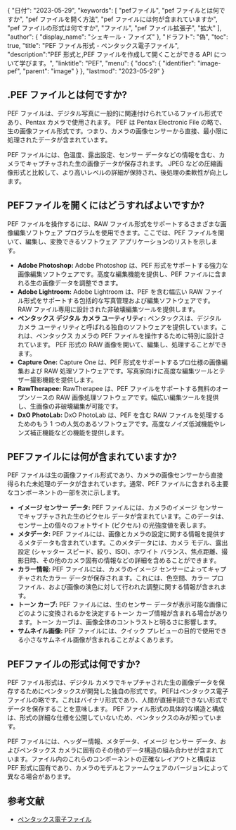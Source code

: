 {
"日付": "2023-05-29",
  "keywords": [
"pefファイル",
"pef ファイルとは何ですか",
"pef ファイルを開く方法",
"pef ファイルには何が含まれていますか",
"pef ファイルの形式は何ですか",
"ファイル",
"pef ファイル拡張子",
"拡大"
],
  "author": {
"display_name": "シェキール・ファイズ"
},
"ドラフト": "偽",
"toc": true,
"title": "PEF ファイル形式 - ペンタックス電子ファイル",
  "description":"PEF 形式と,PEF ファイルを作成して開くことができる API について学びます。",
"linktitle": "PEF",
  "menu": {
    "docs": {
      "identifier": "image-pef",
"parent": "image"
}
},
"lastmod": "2023-05-29"
}

## .PEF ファイルとは何ですか?

PEF ファイルは、デジタル写真に一般的に関連付けられているファイル形式であり、Pentax カメラで使用されます。 PEF は Pentax Electronic File の略で、生の画像ファイル形式です。つまり、カメラの画像センサーから直接、最小限に処理されたデータが含まれています。

PEF ファイルには、色温度、露出設定、センサー データなどの情報を含む、カメラでキャプチャされた生の画像データが保存されます。 JPEG などの圧縮画像形式と比較して、より高いレベルの詳細が保持され、後処理の柔軟性が向上します。

## PEFファイルを開くにはどうすればよいですか?

PEF ファイルを操作するには、RAW ファイル形式をサポートするさまざまな画像編集ソフトウェア プログラムを使用できます。ここでは、PEF ファイルを開いて、編集し、変換できるソフトウェア アプリケーションのリストを示します。

- **Adobe Photoshop:** Adobe Photoshop は、PEF 形式をサポートする強力な画像編集ソフトウェアです。高度な編集機能を提供し、PEF ファイルに含まれる生の画像データを調整できます。
- **Adobe Lightroom:** Adobe Lightroom は、PEF を含む幅広い RAW ファイル形式をサポートする包括的な写真管理および編集ソフトウェアです。 RAW ファイル専用に設計された非破壊編集ツールを提供します。
- **ペンタックス デジタル カメラ ユーティリティ:** ペンタックスは、デジタル カメラ ユーティリティと呼ばれる独自のソフトウェアを提供しています。これは、ペンタックス カメラの PEF ファイルを操作するために特別に設計されています。 PEF 形式の RAW 画像を開いて、編集し、処理することができます。
- **Capture One:** Capture One は、PEF 形式をサポートするプロ仕様の画像編集および RAW 処理ソフトウェアです。写真家向けに高度な編集ツールとテザー撮影機能を提供します。
- **RawTherapee:** RawTherapee は、PEF ファイルをサポートする無料のオープンソースの RAW 画像処理ソフトウェアです。幅広い編集ツールを提供し、生画像の非破壊編集が可能です。
- **DxO PhotoLab:** DxO PhotoLab は、PEF を含む RAW ファイルを処理するためのもう 1 つの人気のあるソフトウェアです。高度なノイズ低減機能やレンズ補正機能などの機能を提供します。

## PEFファイルには何が含まれていますか?

PEF ファイルは生の画像ファイル形式であり、カメラの画像センサーから直接得られた未処理のデータが含まれています。通常、PEF ファイルに含まれる主要なコンポーネントの一部を次に示します。

- **イメージ センサー データ:** PEF ファイルには、カメラのイメージ センサーでキャプチャされた生のピクセル データが含まれています。このデータは、センサー上の個々のフォトサイト (ピクセル) の光強度値を表します。
- **メタデータ:** PEF ファイルには、画像とカメラの設定に関する情報を提供するメタデータも含まれています。このメタデータには、カメラ モデル、露出設定 (シャッター スピード、絞り、ISO)、ホワイト バランス、焦点距離、撮影日時、その他のカメラ固有の情報などの詳細を含めることができます。
- **カラー情報:** PEF ファイルには、カメラのイメージ センサーによってキャプチャされたカラー データが保存されます。これには、色空間、カラー プロファイル、および画像の演色に対して行われた調整に関する情報が含まれます。
- **トーン カーブ:** PEF ファイルには、生のセンサー データが表示可能な画像にどのように変換されるかを決定するトーン カーブ情報が含まれる場合があります。トーン カーブは、画像全体のコントラストと明るさに影響します。
- **サムネイル画像:** PEF ファイルには、クイック プレビューの目的で使用できる小さなサムネイル画像が含まれることがよくあります。

## PEFファイルの形式は何ですか?

PEF ファイル形式は、デジタル カメラでキャプチャされた生の画像データを保存するためにペンタックスが開発した独自の形式です。 PEFはペンタックス電子ファイルの略です。これはバイナリ形式であり、人間が直接判読できない形式でデータを保存することを意味します。 PEF ファイル形式の具体的な構造と構成は、形式の詳細な仕様を公開していないため、ペンタックスのみが知っています。

PEF ファイルには、ヘッダー情報、メタデータ、イメージ センサー データ、およびペンタックス カメラに固有のその他のデータ構造の組み合わせが含まれています。ファイル内のこれらのコンポーネントの正確なレイアウトと構成は PEF 形式に固有であり、カメラのモデルとファームウェアのバージョンによって異なる場合があります。

## 参考文献
* [ペンタックス電子ファイル](https://www.wikidata.org/wiki/Q3964876)


